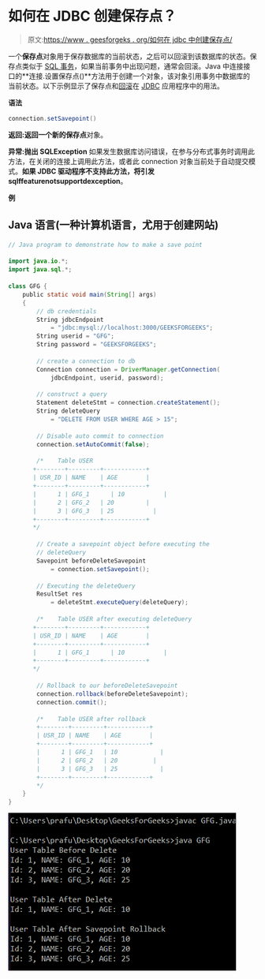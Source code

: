 # 如何在 JDBC 创建保存点？

> 原文:[https://www . geesforgeks . org/如何在 jdbc 中创建保存点/](https://www.geeksforgeeks.org/how-to-create-a-savepoint-in-jdbc/)

一个**保存点**对象用于保存数据库的当前状态，之后可以回滚到该数据库的状态。保存点类似于 [SQL 事务](https://www.geeksforgeeks.org/sql-transactions/)，如果当前事务中出现问题，通常会回滚。Java 中连接接口的**连接.设置保存点()**方法用于创建一个对象，该对象引用事务中数据库的当前状态。以下示例显示了保存点和[回滚](https://www.geeksforgeeks.org/java-program-to-make-a-rollback/)在 [JDBC](https://www.geeksforgeeks.org/introduction-to-jdbc/) 应用程序中的用法。

**语法**

```java
connection.setSavepoint()
```

**返回:**返回一个新的**保存点**对象。

**异常:抛出 SQLException** 如果发生数据库访问错误，在参与分布式事务时调用此方法，在关闭的连接上调用此方法，或者此 connection 对象当前处于自动提交模式。**如果 JDBC 驱动程序不支持此方法，将引发 sqlffeaturenotsupportdexception**。

**例**

## Java 语言(一种计算机语言，尤用于创建网站)

```java
// Java program to demonstrate how to make a save point

import java.io.*;
import java.sql.*;

class GFG {
    public static void main(String[] args)
    {
        // db credentials
        String jdbcEndpoint
            = "jdbc:mysql://localhost:3000/GEEKSFORGEEKS";
        String userid = "GFG";
        String password = "GEEKSFORGEEKS";

        // create a connection to db
        Connection connection = DriverManager.getConnection(
            jdbcEndpoint, userid, password);

        // construct a query
        Statement deleteStmt = connection.createStatement();
        String deleteQuery
            = "DELETE FROM USER WHERE AGE > 15";

        // Disable auto commit to connection
        connection.setAutoCommit(false);

        /*    Table USER
       +--------+---------+------------+
       | USR_ID | NAME    | AGE        |
       +--------+---------+------------+
       |      1 | GFG_1      | 10           |
       |      2 | GFG_2   | 20         |
       |      3 | GFG_3   | 25           |
       +--------+---------+------------+
       */

        // Create a savepoint object before executing the
        // deleteQuery
        Savepoint beforeDeleteSavepoint
            = connection.setSavepoint();

        // Executing the deleteQuery
        ResultSet res
            = deleteStmt.executeQuery(deleteQuery);

        /*    Table USER after executing deleteQuery
       +--------+---------+------------+
       | USR_ID | NAME    | AGE        |
       +--------+---------+------------+
       |      1 | GFG_1      | 10           |
       +--------+---------+------------+
       */

        // Rollback to our beforeDeleteSavepoint
        connection.rollback(beforeDeleteSavepoint);
        connection.commit();

        /*    Table USER after rollback
        +--------+---------+------------+
        | USR_ID | NAME    | AGE        |
        +--------+---------+------------+
        |      1 | GFG_1   | 10            |
        |      2 | GFG_2   | 20          |
        |      3 | GFG_3   | 25            |
        +--------+---------+------------+
        */
    }
}
```

![savepoint in a table](img/5d415d6e44b7133d0c343a85c4f1d5e0.png)